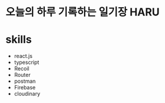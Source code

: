 # 오늘의 하루 기록하는 일기장 HARU

# skills

- react.js
- typescript
- Recoil
- Router
- postman
- Firebase
- cloudinary
